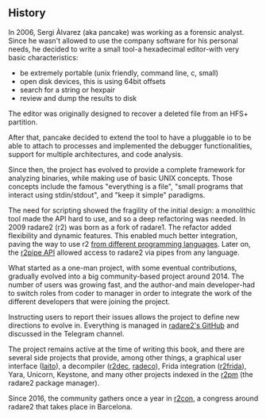 ## History

In 2006, Sergi Àlvarez (aka pancake) was working as a forensic analyst. Since he wasn't allowed to use the company software for his personal needs, he decided to write a small tool-a hexadecimal editor-with very basic characteristics:

* be extremely portable (unix friendly, command line, c, small)
* open disk devices, this is using 64bit offsets
* search for a string or hexpair
* review and dump the results to disk

The editor was originally designed to recover a deleted file from an HFS+ partition.

After that, pancake decided to extend the tool to have a pluggable io to be able to attach to processes and implemented the debugger functionalities, support for multiple architectures, and code analysis.

Since then, the project has evolved to provide a complete framework for analyzing binaries, while making use of basic UNIX concepts. Those concepts include the famous "everything is a file", "small programs that interact using stdin/stdout", and "keep it simple" paradigms.

The need for scripting showed the fragility of the initial design: a monolithic tool made the API hard to use, and so a deep refactoring was needed. In 2009 radare2 (r2) was born as a fork of radare1. The refactor added flexibility and dynamic features. This enabled much better integration, paving the way to use r2 [from different programming languages](https://github.com/radareorg/radare2-bindings). Later on, the [r2pipe API](https://github.com/radareorg/radare2-r2pipe) allowed access to radare2 via pipes from any language.

What started as a one-man project, with some eventual contributions, gradually evolved into a big community-based project around 2014. The number of users was growing fast, and the author-and main developer-had to switch roles from coder to manager in order to integrate the work of the different developers that were joining the project.

Instructing users to report their issues allows the project to define new directions to evolve in. Everything is managed in [radare2's GitHub](https://github.com/radareorg/radare2) and discussed in the Telegram channel.

The project remains active at the time of writing this book, and there are several side projects that provide, among other things, a graphical user interface ([Iaito](https://github.com/radareorg/iaito)), a decompiler ([r2dec](https://github.com/wargio/r2dec-js), [radeco](https://github.com/radareorg/radeco)), Frida integration ([r2frida](https://github.com/nowsecure/r2frida)), Yara, Unicorn, Keystone, and many other projects indexed in the [r2pm](https://github.com/radareorg/radare2-pm) (the radare2 package manager).

Since 2016, the community gathers once a year in [r2con](https://www.radare.org/con/), a congress around radare2 that takes place in Barcelona.
